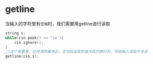 # getline

当输入的字符里有`空格`时，我们需要用getline进行读取

```cpp
string s;
while(cin.peek() == '\n'){
    cin.ignore();
}
//这个很重要，必须清除缓冲区，否则回读取到缓冲区的换行符，导致输入读取不完全
getline(cin,s);
```

